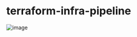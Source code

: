 # terraform-infra-pipeline

![image](https://github.com/user-attachments/assets/248c83a2-e99e-4f41-bc5e-47623f5e6c2a)
